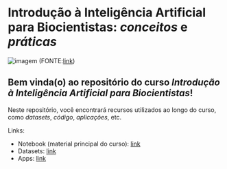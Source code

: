# Introdução à Inteligência Artificial para Biocientistas: *conceitos* e *práticas*

![imagem](https://i.sstatic.net/qd5rF.jpgw=0.5)
(FONTE:[link](https://datascience.stackexchange.com/questions/12851/how-do-you-visualize-neural-network-architectures))

## Bem vinda(o) ao repositório do curso *Introdução à Inteligência Artificial para Biocientistas*!

Neste repositório, você encontrará recursos utilizados ao longo do curso, como *datasets*, *código*, *aplicações*, etc.

Links:

- Notebook (material principal do curso): [link]()
- Datasets: [link]()
- Apps: [link]()
